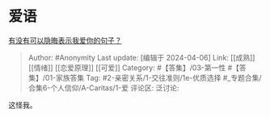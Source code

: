 # 爱语
[有没有可以隐晦表示我爱你的句子？](https://www.zhihu.com/question/406378364/answer/1617786853)

> Author: #Anonymity
> Last update: [编辑于 2024-04-06]
> Link: [[成熟]] [[情绪]] [[恋爱原理]] [[可爱]]
> Category: #【答集】/03-第一性 #【答集】/01-家族答集
> Tag: #2-亲密关系/1-交往准则/1e-优质选择 #_专题合集/合集6-个人信仰/A-Caritas/1-爱
> 评论区:
> 泛讨论:

这怪我。
